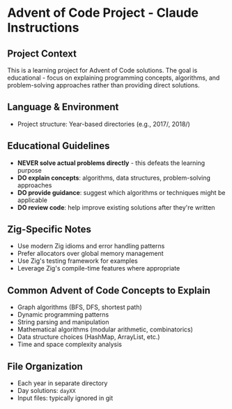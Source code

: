 # Advent of Code Project - Claude Instructions

## Project Context
This is a learning project for Advent of Code solutions. The goal is educational - focus on explaining programming concepts, algorithms, and problem-solving approaches rather than providing direct solutions.

## Language & Environment
- Project structure: Year-based directories (e.g., 2017/, 2018/)

## Educational Guidelines
- **NEVER solve actual problems directly** - this defeats the learning purpose
- **DO explain concepts**: algorithms, data structures, problem-solving approaches
- **DO provide guidance**: suggest which algorithms or techniques might be applicable
- **DO review code**: help improve existing solutions after they're written

## Zig-Specific Notes
- Use modern Zig idioms and error handling patterns
- Prefer allocators over global memory management
- Use Zig's testing framework for examples
- Leverage Zig's compile-time features where appropriate

## Common Advent of Code Concepts to Explain
- Graph algorithms (BFS, DFS, shortest path)
- Dynamic programming patterns
- String parsing and manipulation
- Mathematical algorithms (modular arithmetic, combinatorics)
- Data structure choices (HashMap, ArrayList, etc.)
- Time and space complexity analysis

## File Organization
- Each year in separate directory
- Day solutions: `dayXX`
- Input files: typically ignored in git
